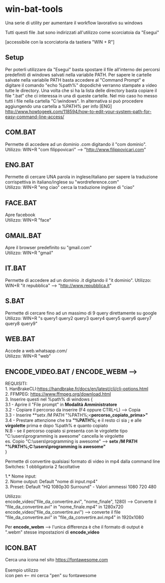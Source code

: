 # win-bat-tools
Una serie di utility per aumentare il workflow lavorativo su windows

Tutti questi file .bat sono indirizzati all'utilizzo come scorciatoia da "Esegui" 

[accessibile con la scorciatoria da tastiera "WIN + R"]

## Setup

Per poterli utilizzare da "Esegui" basta spostare il file all'interno dei percorsi predefiniti di windows salvati nella variabile PATH. Per sapere le cartelle salvate nella variabile PATH basta accedere al "Command Prompt" e digitare il comando "echo %path%" dopodichè verranno stampate a video tutte le directory.
Una volta che si ha la lista delle directory basta copiare il file ".bat" che ci interessa in una di queste cartelle. Nel mio caso ho messo tutti i file nella cartella "C:\windows". In alternativa si può procedere aggiungendo una cartella a %PATH% per info [ENG] http://www.howtogeek.com/118594/how-to-edit-your-system-path-for-easy-command-line-access/


## COM.BAT

Permette di accedere ad un dominio .com digitando il "com dominio".<br>
Utilizzo: WIN+R "com filippovicari" --> "http://www.filippovicari.com"
    
## ENG.BAT

Permette di cercare UNA parola in inglese/italiano per sapere la traduzione corrispettiva in italiano/inglese su "wordreference.com"
<br>Utilizzo: WIN+R "eng ciao" cerca la traduzione inglese di "ciao"

## FACE.BAT
   
Apre facebook<br>
    Utilizzo: WIN+R "face"

## GMAIL.BAT

Apre il browser predefinito su "gmail.com"<br>
    Utilizzo: WIN+R "gmail"

## IT.BAT

Permette di accedere ad un dominio .it digitando il "it dominio". 
    Utilizzo: WIN+R "it repubblica" --> "http://www.repubblica.it"

## S.BAT

Permette di cercare fino ad un massimo di 9 query direttamente su google<br>
    Utilizzo: WIN+R "s query1 query2 query3 query4 query5 query6 query7 query8 query9" 

## WEB.BAT

Accede a web.whatsapp.com/<br>
     Utilizzo: WIN+R "web"
     
 ## ENCODE_VIDEO.BAT / ENCODE_WEBM  --> 
 REQUISITI:<br>
     1.  HanBrakeCLI:https://handbrake.fr/docs/en/latest/cli/cli-options.html <br>
     2.  FFMPEG: https://www.ffmpeg.org/download.html<br>
     3.  Inserire questi nel %path% di windows {<br>
      3.1 - Aprire il "File prompt" in **Modalità Amministratore**<br>
      3.2 - Copiare il percorso da inserire (F4 oppure CTRL+L) --> Copia<br>
      3.3 - Inserire **setx /M PATH "%PATH%;<**percorso_copiato_prima>"**<br>
      3.4 - Prestare attenzione che tra **"%PATH%;** e il resto ci sia **;** e alle **virgolette** prima e dopo %path% e quanto copiato<br>
          N.B - se il percorso copiato si presenta con le virgolette tipo "C:\users\programming is awesome" cancella le virgolette<br>
                es. Copio "C:\users\programming is awesome" --> **setx /M PATH "%PATH%;C:\users\programming is awesome"**<br>
     }<br>

 
 Permette di convertire qualsiasi formato di video in mp4 dalla command line <br>
 Switches: 1 obbligatoria 2 facoltative
 
 1.* Nome input:<br>
 2.  Nome output: Default "nome di input.mp4"<br>
 3.  Preset: Default "HQ 1080p30 Surround"  -  Valori ammessi 1080 720 480
 
 Utilizzo:<br>
 encode_video("file_da_convertire.avi", "nome_finale", 1280) --> Converte il "file_da_convertire.avi" in "nome_finale.mp4" in 1280x720<br>
 encode_video("file_da_convertire.avi") -->  converte il file "file_da_convertire.avi" in "file_da_convertire.avi.mp4" in 1920x1080<br>
 
 Per **encode_webm** --> l'unica differenza è che il formato di output è ".webm" stesse impostazioni di **encode_video**



## ICON.BAT
Cerca una icona nel sito https://fontawesome.com
<br><br>Esempio utilizzo<br>
icon pen <-- mi cerca "pen" su fontawesome

